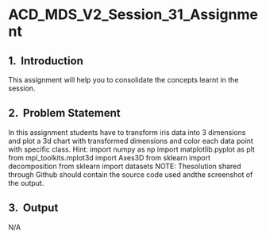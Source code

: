 # ACD_MDS_V2_Session_31_Assignment

## 1.​​ ​ Introduction
This assignment will help you to consolidate the concepts learnt in the session.

## 2.​​ ​ Problem Statement
In this assignment students have to transform iris data into 3 dimensions and plot a 3d
chart with transformed dimensions and color each data point with specific class.
Hint:
import numpy as np
import matplotlib.pyplot as plt
from mpl_toolkits.mplot3d import Axes3D
from sklearn import decomposition
from sklearn import datasets
NOTE:​​​​ ​​​​The​​​​ ​​​​solution​​​​ ​​​​shared​​​​ ​​​​through​​​​ ​​​​Github​​​​ ​​​​should​​​​ ​​​​contain​​​​ ​​​​the​​​​ ​​​​source​​ ​​code​​​​ ​​​​used​​​​ ​​​​and​​​​
​​​​the​​​​ ​​​​screenshot​​​​ ​​​​of​​​​ ​​​​the​​​​ ​​​​output.

## 3.​​ ​ Output
N/A
